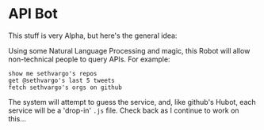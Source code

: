 API Bot
=======

This stuff is very Alpha, but here's the general idea:

Using some Natural Language Processing and magic, this Robot will allow non-technical people to query APIs. For example:

    show me sethvargo's repos
    get @sethvargo's last 5 tweets
    fetch sethvargo's orgs on github

The system will attempt to guess the service, and, like github's Hubot, each service will be a 'drop-in' `.js` file. Check back as I continue to work on this...